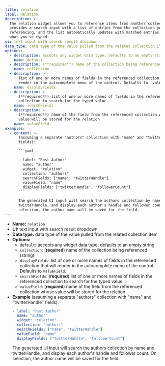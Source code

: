 ```yaml
---
title: relation
label: Relation
description: >-
  The relation widget allows you to reference items from another collection. It
  provides a search input with a list of entries from the collection you're
  referencing, and the list automatically updates with matched entries based on
  what you've typed.
ui: text input with search result dropdown
data_type: data type of the value pulled from the related collection item
options:
  - description: accepts any widget data type; defaults to an empty string
    name: default
  - description: (**required**) name of the collection being referenced (string)
    name: collection
  - description: >-
      list of one or more names of fields in the referenced collection that will
      render in the autocomplete menu of the control. Defaults to `valueField`.
    name: displayFields
  - description: >-
      (**required**) list of one or more names of fields in the referenced
      collection to search for the typed value
    name: searchFields
  - description: >-
      (**required**) name of the field from the referenced collection whose
      value will be stored for the relation
    name: valueField
examples:
  - content: >-
      (assuming a separate "authors" collection with "name" and "twitterHandle"
      fields):

      ```yaml

      - label: "Post Author"
        name: "author"
        widget: "relation"
        collection: "authors"
        searchFields: ["name", "twitterHandle"]
        valueField: "name"
        displayFields: ["twitterHandle", "followerCount"]
      ```

      The generated UI input will search the authors collection by name and
      twitterHandle, and display each author's handle and follower count. On
      selection, the author name will be saved for the field.
---
```



- **Name:** `relation`
- **UI:** text input with search result dropdown
- **Data type:** data type of the value pulled from the related collection item
- **Options:**
  - `default`: accepts any widget data type; defaults to an empty string
  - `collection`: (**required**) name of the collection being referenced (string)
  - `displayFields`: list of one or more names of fields in the referenced collection that will render in the autocomplete menu of the control. Defaults to `valueField`.
  - `searchFields`: (**required**) list of one or more names of fields in the referenced collection to search for the typed value
  - `valueField`: (**required**) name of the field from the referenced collection whose value will be stored for the relation
- **Example** (assuming a separate "authors" collection with "name" and "twitterHandle" fields):
    ```yaml
    - label: "Post Author"
      name: "author"
      widget: "relation"
      collection: "authors"
      searchFields: ["name", "twitterHandle"]
      valueField: "name"
      displayFields: ["twitterHandle", "followerCount"]
    ```
  The generated UI input will search the authors collection by name and twitterHandle, and display each author's handle and follower count. On selection, the author name will be saved for the field.
